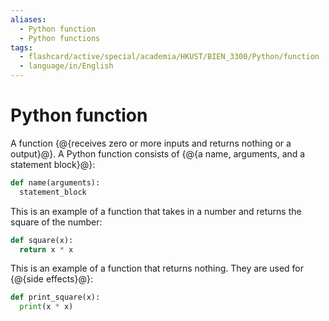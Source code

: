 ```yaml
---
aliases:
  - Python function
  - Python functions
tags:
  - flashcard/active/special/academia/HKUST/BIEN_3300/Python/function
  - language/in/English
---
```


# Python function

A function {@{receives zero or more inputs and returns nothing or a output}@}. A Python function consists of {@{a name, arguments, and a statement block}@}: <!--SR:!2025-09-25,4,270!2025-09-25,4,270-->

```Python
def name(arguments):
  statement_block
```

This is an example of a function that takes in a number and returns the square of the number:

```Python
def square(x):
  return x * x
```

This is an example of a function that returns nothing. They are used for {@{side effects}@}: <!--SR:!2025-09-25,4,270-->

```Python
def print_square(x):
  print(x * x)
```

